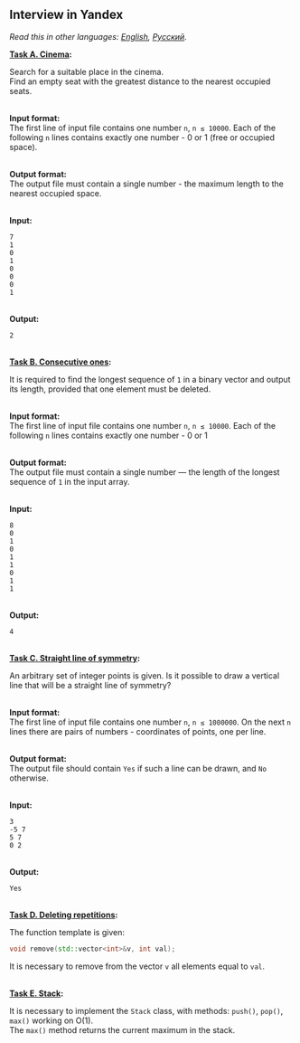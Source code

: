 ## Interview in Yandex

*Read this in other languages: [English](README.md), [Русский](README.ru.md).*

<b> [Task A. Cinema](./1_task.cpp): </b><br>

Search for a suitable place in the cinema.<br>
Find an empty seat with the greatest distance to the nearest occupied seats.<br>

<br><b>Input format:</b><br>
The first line of input file contains one number `n`, `n ≤ 10000`.
Each of the following `n` lines contains exactly one number - 0 or 1 (free or occupied space).

<br><b>Output format:</b><br>
The output file must contain a single number - the maximum length to the nearest occupied space.

<br><b>Input:</b><br>
```none
7
1
0
1
0
0
0
1
```

<br><b>Output:</b><br>
```none
2
```

<br> <b> [Task B. Consecutive ones](./2_task.cpp): </b><br>

It is required to find the longest sequence of `1` in a binary vector and output its length,
provided that one element must be deleted.<br>

<br><b>Input format:</b><br>
The first line of input file contains one number `n`, `n ≤ 10000`.
Each of the following `n` lines contains exactly one number - 0 or 1

<br><b>Output format:</b><br>
The output file must contain a single number — the length of the longest sequence of `1`
in the input array.

<br><b>Input:</b><br>
```none
8
0
1
0
1
1
0
1
1
```

<br><b>Output:</b><br>
```none
4
```

<br> <b> [Task C. Straight line of symmetry](./3_task.cpp): </b><br>

An arbitrary set of integer points is given. Is it possible to draw a vertical line that will be
a straight line of symmetry? <br>

<br><b>Input format:</b><br>
The first line of input file contains one number `n`, `n ≤ 1000000`.
On the next `n` lines there are pairs of numbers - coordinates of points, one per line.

<br><b>Output format:</b><br>
The output file should contain `Yes` if such a line can be drawn, and `No` otherwise.

<br><b>Input:</b><br>
```none
3
-5 7
5 7
0 2
```

<br><b>Output:</b><br>
```none
Yes
```

<br> <b> [Task D. Deleting repetitions](./4_task.cpp): </b><br>

The function template is given:<br>
```cpp
void remove(std::vector<int>&v, int val);
```
It is necessary to remove from the vector `v` all elements equal to `val`. 

<br> <b> [Task E. Stack](./5_task.cpp): </b><br>

It is necessary to implement the `Stack` class, with methods: `push()`, `pop()`, `max()` working on O(1).<br>
The `max()` method returns the current maximum in the stack.
